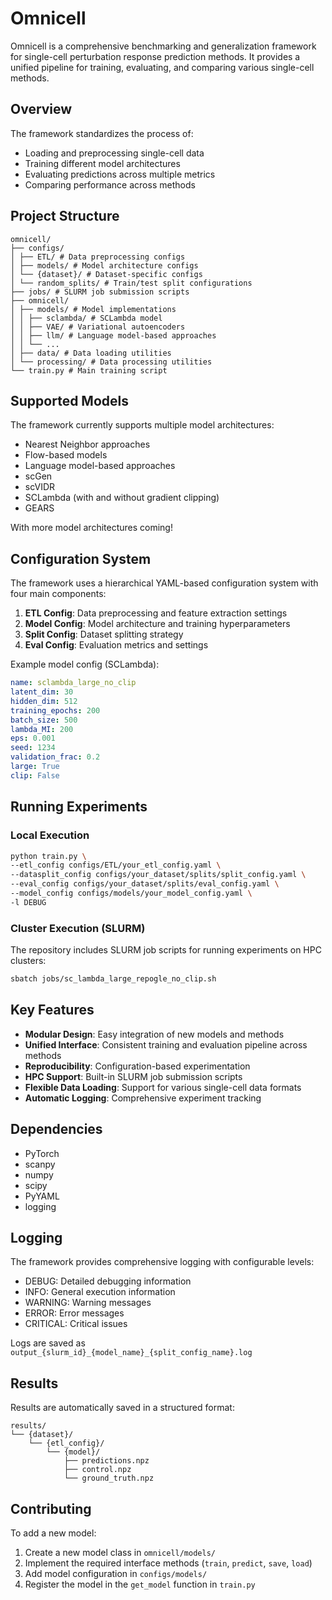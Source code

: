 # Omnicell

Omnicell is a comprehensive benchmarking and generalization framework for single-cell perturbation response prediction methods. It provides a unified pipeline for training, evaluating, and comparing various single-cell methods.

## Overview

The framework standardizes the process of:
- Loading and preprocessing single-cell data
- Training different model architectures
- Evaluating predictions across multiple metrics
- Comparing performance across methods

## Project Structure

```
omnicell/
├── configs/
│ ├── ETL/ # Data preprocessing configs
│ ├── models/ # Model architecture configs
│ └── {dataset}/ # Dataset-specific configs
│ └── random_splits/ # Train/test split configurations
├── jobs/ # SLURM job submission scripts
├── omnicell/
│ ├── models/ # Model implementations
│ │ ├── sclambda/ # SCLambda model
│ │ ├── VAE/ # Variational autoencoders
│ │ ├── llm/ # Language model-based approaches
│ │ └── ...
│ ├── data/ # Data loading utilities
│ └── processing/ # Data processing utilities
└── train.py # Main training script
```

## Supported Models

The framework currently supports multiple model architectures:
- Nearest Neighbor approaches
- Flow-based models
- Language model-based approaches
- scGen
- scVIDR
- SCLambda (with and without gradient clipping)
- GEARS

With more model architectures coming!

## Configuration System

The framework uses a hierarchical YAML-based configuration system with four main components:

1. **ETL Config**: Data preprocessing and feature extraction settings
2. **Model Config**: Model architecture and training hyperparameters
3. **Split Config**: Dataset splitting strategy
4. **Eval Config**: Evaluation metrics and settings

Example model config (SCLambda):

```yaml
name: sclambda_large_no_clip
latent_dim: 30
hidden_dim: 512
training_epochs: 200
batch_size: 500
lambda_MI: 200
eps: 0.001
seed: 1234
validation_frac: 0.2
large: True
clip: False
```


## Running Experiments

### Local Execution

```bash
python train.py \
--etl_config configs/ETL/your_etl_config.yaml \
--datasplit_config configs/your_dataset/splits/split_config.yaml \
--eval_config configs/your_dataset/splits/eval_config.yaml \
--model_config configs/models/your_model_config.yaml \
-l DEBUG
```
### Cluster Execution (SLURM)

The repository includes SLURM job scripts for running experiments on HPC clusters:


```bash
sbatch jobs/sc_lambda_large_repogle_no_clip.sh
```

## Key Features

- **Modular Design**: Easy integration of new models and methods
- **Unified Interface**: Consistent training and evaluation pipeline across methods
- **Reproducibility**: Configuration-based experimentation
- **HPC Support**: Built-in SLURM job submission scripts
- **Flexible Data Loading**: Support for various single-cell data formats
- **Automatic Logging**: Comprehensive experiment tracking

## Dependencies

- PyTorch
- scanpy
- numpy
- scipy
- PyYAML
- logging

## Logging

The framework provides comprehensive logging with configurable levels:
- DEBUG: Detailed debugging information
- INFO: General execution information
- WARNING: Warning messages
- ERROR: Error messages
- CRITICAL: Critical issues

Logs are saved as `output_{slurm_id}_{model_name}_{split_config_name}.log`

## Results

Results are automatically saved in a structured format:
```
results/
└── {dataset}/
    └── {etl_config}/
        └── {model}/
            ├── predictions.npz
            ├── control.npz
            └── ground_truth.npz
```

## Contributing

To add a new model:
1. Create a new model class in `omnicell/models/`
2. Implement the required interface methods (`train`, `predict`, `save`, `load`)
3. Add model configuration in `configs/models/`
4. Register the model in the `get_model` function in `train.py`
